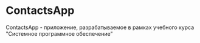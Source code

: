 # ContactsApp
ContactsApp - приложение, разрабатываемое в рамках учебного курса "Системное программное обеспечение"
